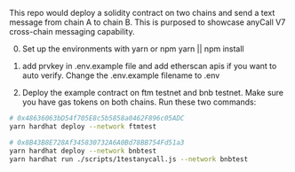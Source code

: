  This repo would deploy a solidity contract on two chains and send a text message from chain A to chain B.
 This is purposed to showcase anyCall V7 cross-chain messaging capability. 
 
0. Set up the environments with yarn or npm
yarn || npm install

 1. add prvkey in .env.example file and add etherscan apis if you want to auto verify. Change the .env.example filename to .env

 2. Deploy the example contract on ftm testnet and bnb testnet. Make sure you have gas tokens on both chains.
 Run these two commands:

 ```sh
 # 0x48636063bD54f705E8c5b5858a0462F896c05ADC
yarn hardhat deploy --network ftmtest

# 0x8B43B8E728Af345830732A6A0Bd78BB754Fd51a3
yarn hardhat deploy --network bnbtest
 yarn hardhat run ./scripts/1testanycall.js --network bnbtest
 ```